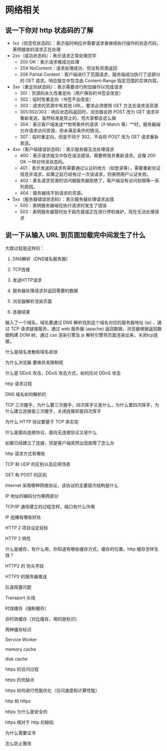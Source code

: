 # 网络相关

## 说一下你对 http 状态码的了解

- 1xx（信息性状态码）：表示临时响应并需要请求者继续执行操作的状态代码，表明接收的请求正在处理
- 2xx（成功状态码）：表示请求正常处理完毕
	- 200 OK：表示请求被成功处理
	- 204 NoContent：请求处理成功，但没有资源返回
	- 206 Partial Content：客户端进行了范围请求，服务端成功执行了这部分的 GET 请求。响应报文中包含由 Content-Range 指定范围的实体内容。
- 3xx（重定向状态码）：表示需要进行附加操作以完成请求
	- 301：资源的永久性重定向（用户保存的书签会改变）
	- 302：临时性重定向（书签不会改变）
	- 303：请求的资源中有其他 URL，要求必须使用 GET 方法去请求该资源
	- 301/302/303：响应状态码返回时，浏览器会把 POST 改为 GET 请求并重新发送，虽然标准是禁止的，但大家都会这么做
	- 304：表示客户端发送**附带条件的请求（if-Match 等）**时，服务器端允许请求访问资源，但未满足条件的情况。
	- 307：临时重定向，但是不同于 302，不会将 POST 改为 GET 请求重新发送。
- 4xx（客户端错误状态码）：表示服务器无法处理请求
	- 400：表示请求报文中存在语法错误，需要修改并重新请求。会像 200 OK 一样对待该状态码。
	- 401：表示发送的请求有需要通过认证的地方（如登录等），需要重新验证信息并请求，如果之前已经有过一次该请求，则表明用户认证失败。
	- 403：表名请求资源的访问被服务器拒绝了，客户端没有访问权限等一系列原因。
	- 404：服务器找不到请求的资源。
- 5xx（服务器错误状态码）：表示服务器处理请求出错
	- 500：表明服务器端在执行请求时发生了错误
	- 503：表明服务器暂时处于超负载或正在进行停机维护，现在无法处理请求



## 说一下从输入 URL 到页面加载完中间发生了什么

大致过程是这样的：

1. DNS解析（DNS域名服务器）

2. TCP连接

3. 发送HTTP请求

4. 服务器处理请求并返回需要的数据

5. 浏览器解析渲染页面

6. 连接结束

输入了一个域名，域名要通过 DNS 解析找到这个域名对应的服务器地址 (ip) ，通过 TCP 请求链接服务，通过 web 服务器 (apache) 返回数据，浏览器根据返回数据构建 DOM 树，通过 css 渲染引擎及 js 解析引擎将页面渲染出来，关闭tcp连接。



什么是域名发散和域名收敛

为什么浏览器 要做并发限制呢

什么是 DDoS 攻击，DDoS 攻击方式，如何应对 DDoS 攻击

http 请求过程

DNS 域名如何解析的

TCP 三次握手，为什么要三次握手，四次挥手又是什么，为什么要四次挥手，为什么建立连接是三次握手，关闭连接却是四次挥手

为什么 HTTP 协议要基于 TCP 来实现

什么是面向连接协议，面向无连接协议又是什么

如果已经建立了连接，但是客户端突然出现故障了怎么办

http 请求方式有哪些

TCP 和 UDP 的区别以及应用场景

GET 和 POST 的区别

Internet 采用哪种网络协议，该协议的主要层次结构是什么

IP 地址的编码分为哪两部分

TCP/IP 通信建立的过程怎样，端口有什么作用

IP 组播有哪些好处

HTTP 2 项目设定目标

HTTP 2 特性

什么是缓存，有什么用，你知道有哪些缓存方式，缓存的位置，http 缓存怎样生效？

HTTP2 的 伪头字段

HTTP2 的服务器推送

队首阻塞问题

Transport 头域

时效缓存（强制缓存）

非时效缓存（对比缓存，用的是标识）

两种缓存标识

Service Worker

memory cache

disk cache

https 的访问过程

https 的优缺点

https 如何进行性能优化（访问速度和计算性能）

http 和 https

https 为什么是安全的

https 相对于 http 的缺陷

为什么需要证书

怎么防止篡改



